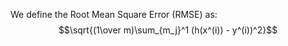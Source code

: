 
We define the Root Mean Square Error (RMSE) as: $$\sqrt{(1\over m)\sum_{m_j}^1 (h(x^(i)) - y^(i))^2}$$


